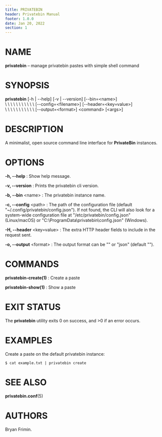 ```yaml
---
title: PRIVATEBIN
header: Privatebin Manual
footer: 1.0.0
date: Jan 20, 2022
section: 1
---
```

# NAME
**privatebin** – manage privatebin pastes with simple shell command

# SYNOPSIS
**privatebin** [-h | -\-help] [-v | -\-version] [-\-bin=\<name\>]\
\ \ \ \ \ \ \ \ \ \ \ [-\-config=\<filename\>] [-\-header=\<key=value\>]\
\ \ \ \ \ \ \ \ \ \ \ [-\-output=\<format\>] \<command\> [\<args\>]

# DESCRIPTION
A minimalist, open source command line interface for **PrivateBin**
instances.

# OPTIONS
**-h, -\-help**
: Show help message.

**-v, --version**
: Prints the privatebin cli version.

**-b, -\-bin** \<name\>
: The privatebin instance name.

**-c, -\-config** \<path\>
: The path of the configuration file (default
  "~/.config/privatebin/config.json").
  If not found, the CLI will also look for a system-wide configuration file at
  "/etc/privatebin/config.json" (Linux/macOS) or "C:\\ProgramData\\privatebin\\config.json" (Windows).

**-H, -\-header** \<key=value\>
: The extra HTTP header fields to include in the request sent.

**-o, -\-output** \<format\>
: The output format can be \"\" or \"json\" (default \"\").

# COMMANDS

**privatebin-create(1)**
: Create a paste

**privatebin-show(1)**
: Show a paste

# EXIT STATUS
The **privatebin** utility exits 0 on success, and >0 if an error
occurs.

# EXAMPLES
Create a paste on the default privatebin instance:

    $ cat example.txt | privatebin create

# SEE ALSO
**privatebin.conf**(5)

# AUTHORS
Bryan Frimin.
